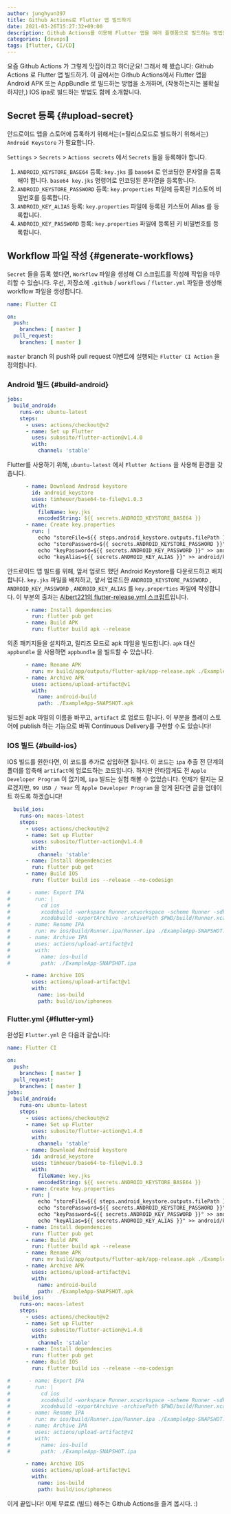 ```yaml
---
author: junghyun397
title: Github Actions로 Flutter 앱 빌드하기
date: 2021-03-26T15:27:32+09:00
description: Github Actions를 이용해 Flutter 앱을 여러 플랫폼으로 빌드하는 방법을 정리해 봤습니다.
categories: [devops]
tags: [flutter, CI/CD]
---
```


요즘 Github Actions 가 그렇게 맛집이라고 하더군요! 그래서 해 봤습니다: Github Actions 로 Flutter 앱 빌드하기. 이 글에서는 Github Actions에서 Flutter 앱을 Android APK 또는 AppBundle 로 빌드하는 방법을 소개하며, (작동하는지는 불확실하지만,) IOS ipa로 빌드하는 방법도 함께 소개합니다.

## Secret 등록 {#upload-secret}

안드로이드 앱을 스토어에 등록하기 위해서는(=릴리스모드로 빌드하기 위해서는) ``Android Keystore`` 가 필요합니다. 

``Settings`` > ``Secrets`` > ``Actions secrets`` 에서 ``Secrets`` 들을 등록해야 합니다.

1. ``ANDROID_KEYSTORE_BASE64`` 등록: ``key.jks`` 를 ``base64`` 로 인코딩한 문자열을 등록해야 합니다. ``base64 key.jks`` 명령어로 인코딩된 문자열을 등록합니다.
2. ``ANDROID_KEYSTORE_PASSWORD`` 등록: ``key.properties`` 파일에 등록된 키스토어 비밀번호를 등록합니다.
3. ``ANDROID_KEY_ALIAS`` 등록: ``key.properties`` 파일에 등록된 키스토어 Alias 를 등록합니다.
4. ``ANDROID_KEY_PASSWORD`` 등록: ``key.properties`` 파일에 등록된 키 비밀번호를 등록합니다.

## Workflow 파일 작성 {#generate-workflows}

``Secret`` 들을 등록 했다면, ``Workflow`` 파일을 생성해 CI 스크립트를 작성해 작업을 마무리할 수 있습니다. 우선, 저장소에 ``.github`` / ``workflows`` / ``flutter.yml`` 파일을 생성해 workflow 파일을 생성합니다.

```yaml
name: Flutter CI

on:
  push:
    branches: [ master ]
  pull_request:
    branches: [ master ]
```

 ``master`` branch 의 push와 pull request 이벤트에 실행되는 ``Flutter CI Action`` 을 정의합니다.

### Android 빌드 {#build-android}

```yaml
jobs:
  build_android:
    runs-on: ubuntu-latest
    steps:
      - uses: actions/checkout@v2
      - name: Set up Flutter
        uses: subosito/flutter-action@v1.4.0
        with:
          channel: 'stable'
```

Flutter를 사용하기 위해, ``ubuntu-latest`` 에서 ``Flutter Actions`` 을 사용해 환경을 갖춥니다.

```yaml
      - name: Download Android keystore
        id: android_keystore
        uses: timheuer/base64-to-file@v1.0.3
        with:
          fileName: key.jks
          encodedString: ${{ secrets.ANDROID_KEYSTORE_BASE64 }}
      - name: Create key.properties
        run: |
          echo "storeFile=${{ steps.android_keystore.outputs.filePath }}" > android/key.properties
          echo "storePassword=${{ secrets.ANDROID_KEYSTORE_PASSWORD }}" >> android/key.properties
          echo "keyPassword=${{ secrets.ANDROID_KEY_PASSWORD }}" >> android/key.properties
          echo "keyAlias=${{ secrets.ANDROID_KEY_ALIAS }}" >> android/key.properties
```

안드로이드 앱 빌드를 위해,  앞서 업로드 했던 Android Keystore를 다운로드하고 배치합니다. ``key.jks`` 파일을 배치하고, 앞서 업로드한 ``ANDROID_KEYSTORE_PASSWORD`` , ``ANDROID_KEY_PASSWORD`` , ``ANDROID_KEY_ALIAS`` 를 ``key.properties`` 파일에 작성합니다. 이 부분의 출처는 [Albert221의 flutter-release.yml 스크립트](https://gist.github.com/Albert221/ede4eab3cade98070f37bfa0f646fd19#file-flutter-release-yml)입니다.

```yaml
      - name: Install dependencies
        run: flutter pub get
      - name: Build APK
        run: flutter build apk --release
```

의존 패키지들을 설치하고, 릴리즈 모드로 apk 파일을 빌드합니다. ``apk`` 대신 ``appbundle`` 을 사용하면 ``appbundle`` 을 빌드할 수 있습니다.

```yaml
      - name: Rename APK
        run: mv build/app/outputs/flutter-apk/app-release.apk ./ExampleApp-SNAPSHOT.apk
      - name: Archive APK
        uses: actions/upload-artifact@v1
        with:
          name: android-build
          path: ./ExampleApp-SNAPSHOT.apk
```

빌드된 apk 파일의 이름을 바꾸고, ``artifact`` 로 업로드 합니다. 이 부분을 플레이 스토어에 publish 하는 기능으로 바꿔 Continuous Delivery를 구현할 수도 있습니다!

### IOS 빌드 {#build-ios}

IOS 빌드를 원한다면, 이 코드를 추가로 삽입하면 됩니다. 이 코드는 ``ipa`` 추출 전 단계의 폴더를 압축해 ``artifact``에 업로드하는 코드입니다. 하지만 안타깝게도 전 ``Apple Developer Program`` 이 없기에, ``ipa`` 빌드는 실험 해볼 수 없었습니다. 언제가 될지는 모르겠지만, ``99 USD / Year`` 의 ``Apple Developer Program`` 을 얻게 된다면 글을 업데이트 하도록 하겠습니다!

```yaml
  build_ios:
    runs-on: macos-latest
    steps:
      - uses: actions/checkout@v2
      - name: Set up Flutter
        uses: subosito/flutter-action@v1.4.0
        with:
          channel: 'stable'
      - name: Install dependencies
        run: flutter pub get
      - name: Build IOS
        run: flutter build ios --release --no-codesign

#      - name: Export IPA
#        run: |
#          cd ios
#          xcodebuild -workspace Runner.xcworkspace -scheme Runner -sdk iphoneos -configuration Release archive -archivePath $PWD/build/Runner.xcarchive
#          xcodebuild -exportArchive -archivePath $PWD/build/Runner.xcarchive -exportOptionsPlist ExportOptions.plist -exportPath $PWD/build/Runner.ipa
#      - name: Rename IPA
#        run: mv ios/build/Runner.ipa/Runner.ipa ./ExampleApp-SNAPSHOT.ipa
#      - name: Archive IPA
#        uses: actions/upload-artifact@v1
#        with:
#          name: ios-build
#          path: ./ExampleApp-SNAPSHOT.ipa

      - name: Archive IOS
        uses: actions/upload-artifact@v1
        with:
          name: ios-build
          path: build/ios/iphoneos
```

### Flutter.yml {#flutter-yml}

완성된 ``Flutter.yml`` 은 다음과 같습니다:

```yml
name: Flutter CI

on:
  push:
    branches: [ master ]
  pull_request:
    branches: [ master ]
jobs:
  build_android:
    runs-on: ubuntu-latest
    steps:
      - uses: actions/checkout@v2
      - name: Set up Flutter
        uses: subosito/flutter-action@v1.4.0
        with:
          channel: 'stable'
      - name: Download Android keystore
        id: android_keystore
        uses: timheuer/base64-to-file@v1.0.3
        with:
          fileName: key.jks
          encodedString: ${{ secrets.ANDROID_KEYSTORE_BASE64 }}
      - name: Create key.properties
        run: |
          echo "storeFile=${{ steps.android_keystore.outputs.filePath }}" > android/key.properties
          echo "storePassword=${{ secrets.ANDROID_KEYSTORE_PASSWORD }}" >> android/key.properties
          echo "keyPassword=${{ secrets.ANDROID_KEY_PASSWORD }}" >> android/key.properties
          echo "keyAlias=${{ secrets.ANDROID_KEY_ALIAS }}" >> android/key.properties
      - name: Install dependencies
        run: flutter pub get
      - name: Build APK
        run: flutter build apk --release
      - name: Rename APK
        run: mv build/app/outputs/flutter-apk/app-release.apk ./ExampleApp-SNAPSHOT.apk
      - name: Archive APK
        uses: actions/upload-artifact@v1
        with:
          name: android-build
          path: ./ExampleApp-SNAPSHOT.apk
  build_ios:
    runs-on: macos-latest
    steps:
      - uses: actions/checkout@v2
      - name: Set up Flutter
        uses: subosito/flutter-action@v1.4.0
        with:
          channel: 'stable'
      - name: Install dependencies
        run: flutter pub get
      - name: Build IOS
        run: flutter build ios --release --no-codesign

#      - name: Export IPA
#        run: |
#          cd ios
#          xcodebuild -workspace Runner.xcworkspace -scheme Runner -sdk iphoneos -configuration Release archive -archivePath $PWD/build/Runner.xcarchive
#          xcodebuild -exportArchive -archivePath $PWD/build/Runner.xcarchive -exportOptionsPlist ExportOptions.plist -exportPath $PWD/build/Runner.ipa
#      - name: Rename IPA
#        run: mv ios/build/Runner.ipa/Runner.ipa ./ExampleApp-SNAPSHOT.ipa
#      - name: Archive IPA
#        uses: actions/upload-artifact@v1
#        with:
#          name: ios-build
#          path: ./ExampleApp-SNAPSHOT.ipa

      - name: Archive IOS
        uses: actions/upload-artifact@v1
        with:
          name: ios-build
          path: build/ios/iphoneos
```

이게 끝입니다! 이제 무료로 (빌드) 해주는 Github Actions을 즐겨 봅시다. :)